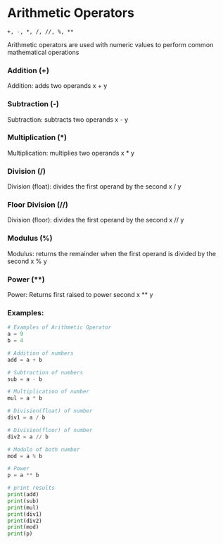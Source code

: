# Arithmetic Operators
``` +, -, *, /, //, %, ** ```

Arithmetic operators are used with numeric values to perform common mathematical operations

### Addition (+)
Addition: adds two operands
x + y

### Subtraction (-)
Subtraction: subtracts two operands
x - y

### Multiplication (*)
Multiplication: multiplies two operands
x * y

### Division  (/)
Division (float): divides the first operand by the second
x / y

### Floor Division (//) 
Division (floor): divides the first operand by the second
x // y

### Modulus  (%)
Modulus: returns the remainder when the first operand is divided by the second
x % y

### Power  (**)
Power: Returns first raised to power second
x ** y

### Examples:
```python
# Examples of Arithmetic Operator
a = 9
b = 4

# Addition of numbers
add = a + b

# Subtraction of numbers
sub = a - b

# Multiplication of number
mul = a * b

# Division(float) of number
div1 = a / b

# Division(floor) of number
div2 = a // b

# Modulo of both number
mod = a % b

# Power
p = a ** b

# print results
print(add)
print(sub)
print(mul)
print(div1)
print(div2)
print(mod)
print(p)
```
